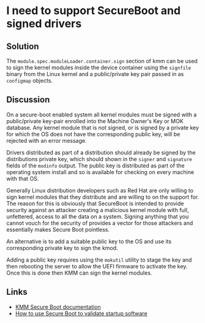 # I need to support SecureBoot and signed drivers

## Solution

The `module.spec.moduleLoader.container.sign` section of kmm can be used to sign the kernel modules inside the device container using the `signfile` binary from the Linux kernel and a public/private key pair passed in as `configmap` objects.



## Discussion

On a secure-boot enabled system all kernel modules must be signed with a public/private key-pair enrolled into the Machine Owner's Key or MOK database. Any kernel module that is not signed, or is signed by a private key for which the OS does not have the corresponding public key, will be rejected with an error message.


Drivers distributed as part of a distribution should already be signed by the distributions private key, which should shown in the `signer` and `signature` fields of the `modinfo` output. The public key is distributed as part of the operating system install and so is available for checking on every machine with that OS.

Generally Linux distribution developers such as Red Hat are only willing to sign kernel modules that they distribute and are willing to on the support for. The reason for this is obviously that SecureBoot is intended to provide security against an attacker creating a malicious kernel module with full, unfettered, access to all the data on a system. Signing anything that you cannot vouch for the security of provides a vector for those attackers and essentially makes Secure Boot pointless.

An alternative is to add a suitable public key to the OS and use its corresponding private key to sign the kmod.

Adding a public key requires using the `mokutil` utility to stage the key and then rebooting the server to allow the UEFI firmware to activate the key.  Once this is done then KMM can sign the kernel modules.



## Links
* [KMM Secure Boot documentation](https://openshift-kmm.netlify.app/documentation/secure_boot/)
* [How to use Secure Boot to validate startup software](https://www.redhat.com/sysadmin/secure-boot-systemtap)
